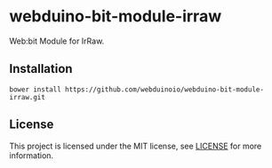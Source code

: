 # webduino-bit-module-irraw

Web:bit Module for IrRaw.

## Installation

```shell
bower install https://github.com/webduinoio/webduino-bit-module-irraw.git
```

## License

This project is licensed under the MIT license, see [LICENSE](LICENSE) for more information.
